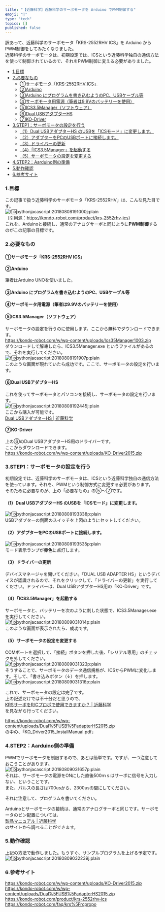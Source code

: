 ```yaml
---
title: "【近藤科学】近藤科学のサーボモータを Arduino でPWM制御する"
emoji: "🤖"
type: "tech"
topics: []
published: false
---
```


訳あって、近藤科学のサーボモータ「KRS-2552RHV ICS」を Arduino からPWM制御をしてみたくなりました。  
近藤科学のサーボモータは、初期設定では、ICSという近藤科学独自の通信方法を使って制御されているので、それをPWM制御に変える必要がありました。

* [1.目標](#1目標)
* [2.必要なもの](#2必要なもの)  
   * [➀サーボモータ「KRS-2552RHV ICS」](#サーボモータKRS-2552RHV-ICS)  
   * [②Arduino](#Arduino)  
   * [③Arduino にプログラムを書き込むようのPC、USBケーブル等](#Arduino-にプログラムを書き込むようのPCUSBケーブル等)  
   * [④サーボモータ用電源（筆者は9.9Vのバッテリーを使用）](#サーボモータ用電源筆者は99Vのバッテリーを使用)  
   * [⑤ICS3.5Manager（ソフトウェア）](#ICS35Managerソフトウェア)  
   * [⑥Dual USBアダプターHS](#Dual-USBアダプターHS)  
   * [⑦KO-Driver](#KO-Driver)
* [3.STEP1：サーボモータの設定を行う](#3STEP1サーボモータの設定を行う)  
   * [（1）Dual USBアダプターHS のUSBを「ICSモード」に変更します。](#1Dual-USBアダプターHS-のUSBをICSモードに変更します)  
   * [（2）アダプターをPCのUSBポートに接続します。](#2アダプターをPCのUSBポートに接続します)  
   * [（3）ドライバーの更新](#3ドライバーの更新)  
   * [（4）「ICS3.5Manager」を起動する](#4ICS35Managerを起動する)  
   * [（5）サーボモータの設定を変更する](#5サーボモータの設定を変更する)
* [4.STEP2：Aarduino側の準備](#4STEP2Aarduino側の準備)
* [5.動作確認](#5動作確認)
* [6.参考サイト](#6参考サイト)

### 1.目標

この記事で扱う近藤科学のサーボモータ「KRS-2552RHV」は、こんな見た目です。  
![f:id:pythonjacascript:20180808191000j:plain](/images/ppythonjacascript2018080820180808191000.jpg "f:id:pythonjacascript:20180808191000j:plain")  
（引用源：<https://kondo-robot.com/product/krs-2552rhv-ics>）  
これを、Arduinoと接続し、通常のアナログサーボと同じように**PWM制御**するのがこの記事の目標です。  
  
  
### 2.必要なもの

#### ➀サーボモータ「KRS-2552RHV ICS」

#### ②Arduino

筆者はArduino UNOを使いました。

#### ③Arduino にプログラムを書き込むようのPC、USBケーブル等

#### ④サーボモータ用電源（筆者は9.9Vのバッテリーを使用）

#### ⑤ICS3.5Manager（ソフトウェア）

サーボモータの設定を行うのに使用します。ここから無料でダウンロードできます。  
<https://kondo-robot.com/w/wp-content/uploads/Ics35Manager1003.zip>  
ダウンロードして解凍したら、ICS3.5Manager.exe というファイルがあるので、それを実行してください。  
![f:id:pythonjacascript:20180808191907p:plain](/images/ppythonjacascript2018080820180808191907.png "f:id:pythonjacascript:20180808191907p:plain")  
このような画面が現れていたら成功です。ここで、サーボモータの設定を行います。

#### ⑥Dual USBアダプターHS

これを使ってサーボモータとパソコンを接続し、サーボモータの設定を行います。  
![f:id:pythonjacascript:20180808192445j:plain](/images/ppythonjacascript2018080820180808192445.jpg "f:id:pythonjacascript:20180808192445j:plain")  
ここから購入が可能です。  
[Dual USBアダプターHS | 近藤科学](https://kondo-robot.com/product/02116)

#### ⑦KO-Driver

上の⑥のDual USBアダプターHS用のドライバーです。  
ここからダウンロードできます。  
<https://kondo-robot.com/w/wp-content/uploads/KO-Driver2015.zip>
  
  
### 3.STEP1：サーボモータの設定を行う

初期設定では、近藤科学のサーボモータは、ICSという近藤科学独自の通信方法を使っています。それを、PWMという制御方式に変更する必要があります。  
そのために必要なのが、上の「必要なもの」の⑤～⑦です。

#### （1）Dual USBアダプターHS のUSBを「ICSモード」に変更します。

![f:id:pythonjacascript:20180808193338p:plain](/images/ppythonjacascript2018080820180808193338.png "f:id:pythonjacascript:20180808193338p:plain")  
USBアダプターの側面のスイッチを上図のようにセットしてください。

#### （2）アダプターをPCのUSBポートに接続します。

![f:id:pythonjacascript:20180808193535p:plain](/images/ppythonjacascript2018080820180808193535.png "f:id:pythonjacascript:20180808193535p:plain")  
モード表示ランプが**赤色**に点灯します。  
  
#### （3）ドライバーの更新

デバイスマネージャを開いてください。「DUAL USB ADAPTER HS」というデバイスが認識されるので、それをクリックして、「ドライバーの更新」を実行してください。ドライバーは、Dual USBアダプターHS用の「KO-Driver」です。  
  
#### （4）「ICS3.5Manager」を起動する

サーボモータと、バッテリーを次のように刺した状態で、ICS3.5Manager.exeを実行してください。  
![f:id:pythonjacascript:20180809031014p:plain](/images/ppythonjacascript2018080920180809031014.png "f:id:pythonjacascript:20180809031014p:plain")  
このような画面が表示されたら、成功です。

#### （5）サーボモータの設定を変更する

COMポートを選択して、「接続」ボタンを押した後、「シリアル専用」のチェックを外してください。  
![f:id:pythonjacascript:20180809031323p:plain](/images/ppythonjacascript2018080920180809031323.png "f:id:pythonjacascript:20180809031323p:plain")  
そうすることで、サーボモータのデータ通信規格が、ICSからPWMに変化します。そして、「書き込みボタン（↓）を押します。  
![f:id:pythonjacascript:20180809031316p:plain](/images/ppythonjacascript2018080920180809031316.png "f:id:pythonjacascript:20180809031316p:plain")

これで、サーボモータの設定は完了です。  
上の記述だけでは不十分だと思うので、  
[KRSサーボをR/Cプロポで使用できますか？ | 近藤科学](https://kondo-robot.com/faq/krs%5Frcpropo)  
を見ながら行ってください。

<https://kondo-robot.com/w/wp-content/uploads/Dual%5FUSB%5FadapterHS2015.zip>  
の中の、「KO\_Driver2015\_InstallManual.pdf」  
  
  
### 4.STEP2：Aarduino側の準備

PWMでサーボモータを制限するので、あとは簡単です。ですが、一つ注意しておこうことがあります。  
![f:id:pythonjacascript:20180809031657p:plain](/images/ppythonjacascript2018080920180809031657.png "f:id:pythonjacascript:20180809031657p:plain")  
それは、サーボモータの電源をONにした直後500ｍｓはサーボに信号を入力しない、ということです。  
また、パルスの長さは700usから、2300usの間にしてください。

それに注意して、プログラムを書いてください。

  
Arduinoとサーボモータの接続は、通常のアナログサーボと同じです。サーボモータのピン配置については、  
[製品マニュアル | 近藤科学](https://kondo-robot.com/archives/faq%5Fcategory/products-manual)  
のサイトから調べることができます。  
  
### 5.動作確認

上記の方法で動作しました。もうすぐ、サンプルプログラムを上げる予定です。  
![f:id:pythonjacascript:20180809032239j:plain](/images/ppythonjacascript2018080920180809032239.jpg "f:id:pythonjacascript:20180809032239j:plain")

### 6.参考サイト

<https://kondo-robot.com/w/wp-content/uploads/KO-Driver2015.zip>  
<https://kondo-robot.com/w/wp-content/uploads/Dual%5FUSB%5FadapterHS2015.zip>  
<https://kondo-robot.com/product/krs-2552rhv-ics>  
<https://kondo-robot.com/faq/krs%5Frcpropo>